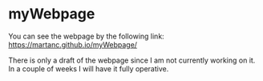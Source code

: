 # myWebpage

You can see the webpage by the following link:
https://martanc.github.io/myWebpage/

There is only a draft of the webpage since I am not currently working on it. In a couple of weeks I will have it fully operative.
